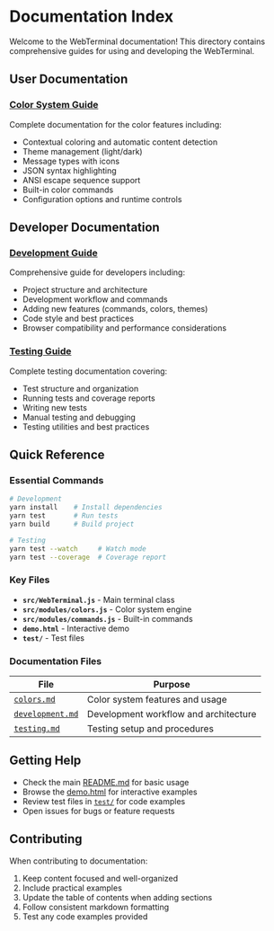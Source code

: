 # Documentation Index

Welcome to the WebTerminal documentation! This directory contains comprehensive guides for using and developing the WebTerminal.

## User Documentation

### [Color System Guide](colors.md)

Complete documentation for the color features including:

- Contextual coloring and automatic content detection
- Theme management (light/dark)
- Message types with icons
- JSON syntax highlighting
- ANSI escape sequence support
- Built-in color commands
- Configuration options and runtime controls

## Developer Documentation

### [Development Guide](development.md)

Comprehensive guide for developers including:

- Project structure and architecture
- Development workflow and commands
- Adding new features (commands, colors, themes)
- Code style and best practices
- Browser compatibility and performance considerations

### [Testing Guide](testing.md)

Complete testing documentation covering:

- Test structure and organization
- Running tests and coverage reports
- Writing new tests
- Manual testing and debugging
- Testing utilities and best practices

## Quick Reference

### Essential Commands

```bash
# Development
yarn install    # Install dependencies
yarn test       # Run tests
yarn build      # Build project

# Testing
yarn test --watch     # Watch mode
yarn test --coverage  # Coverage report
```

### Key Files

- **`src/WebTerminal.js`** - Main terminal class
- **`src/modules/colors.js`** - Color system engine
- **`src/modules/commands.js`** - Built-in commands
- **`demo.html`** - Interactive demo
- **`test/`** - Test files

### Documentation Files

| File | Purpose |
|------|---------|
| [`colors.md`](colors.md) | Color system features and usage |
| [`development.md`](development.md) | Development workflow and architecture |
| [`testing.md`](testing.md) | Testing setup and procedures |

## Getting Help

- Check the main [README.md](../README.md) for basic usage
- Browse the [demo.html](../demo.html) for interactive examples
- Review test files in [`test/`](../test/) for code examples
- Open issues for bugs or feature requests

## Contributing

When contributing to documentation:

1. Keep content focused and well-organized
2. Include practical examples
3. Update the table of contents when adding sections
4. Follow consistent markdown formatting
5. Test any code examples provided
